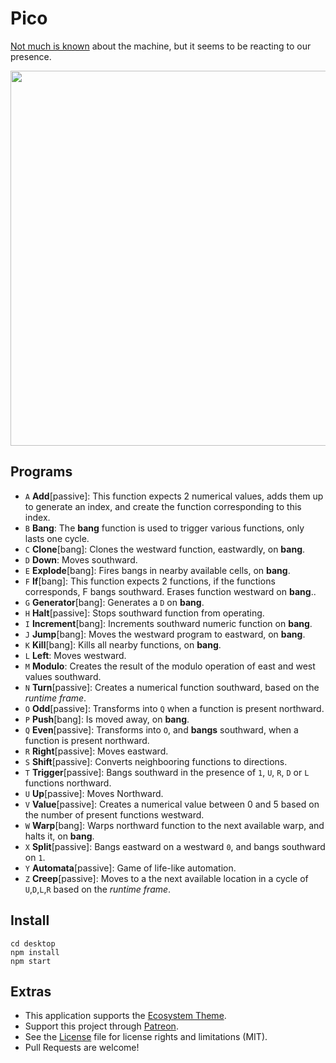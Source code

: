 # Pico

[Not much is known](http://wiki.xxiivv.com/Pico) about the machine, but it seems to be reacting to our presence.

<img src='https://raw.githubusercontent.com/hundredrabbits/Pico/master/PREVIEW.jpg' width="600"/>

## Programs

- `A` **Add**[passive]: This function expects 2 numerical values, adds them up to generate an index, and create the function corresponding to this index.
- `B` **Bang**: The **bang** function is used to trigger various functions, only lasts one cycle.
- `C` **Clone**[bang]: Clones the westward function, eastwardly, on **bang**.
- `D` **Down**: Moves southward.
- `E` **Explode**[bang]: Fires bangs in nearby available cells, on **bang**.
- `F` **If**[bang]: This function expects 2 functions, if the functions corresponds, F bangs southward. Erases function westward on **bang**..
- `G` **Generator**[bang]: Generates a `D` on **bang**.
- `H` **Halt**[passive]: Stops southward function from operating.
- `I` **Increment**[bang]: Increments southward numeric function on **bang**.
- `J` **Jump**[bang]: Moves the westward program to eastward, on **bang**.
- `K` **Kill**[bang]: Kills all nearby functions, on **bang**.
- `L` **Left**: Moves westward.
- `M` **Modulo**: Creates the result of the modulo operation of east and west values southward.
- `N` **Turn**[passive]: Creates a numerical function southward, based on the *runtime frame*.
- `O` **Odd**[passive]: Transforms into `Q` when a function is present northward.
- `P` **Push**[bang]: Is moved away, on **bang**.
- `Q` **Even**[passive]: Transforms into `O`, and **bangs** southward, when a function is present northward.
- `R` **Right**[passive]: Moves eastward.
- `S` **Shift**[passive]: Converts neighbooring functions to directions.
- `T` **Trigger**[passive]: Bangs southward in the presence of `1`, `U`, `R`, `D` or `L` functions northward.
- `U` **Up**[passive]: Moves Northward.
- `V` **Value**[passive]: Creates a numerical value between 0 and 5 based on the number of present functions westward.
- `W` **Warp**[bang]: Warps northward function to the next available warp, and halts it, on **bang**.
- `X` **Split**[passive]: Bangs eastward on a westward `0`, and bangs southward on `1`.
- `Y` **Automata**[passive]: Game of life-like automation.
- `Z` **Creep**[passive]: Moves to a the next available location in a cycle of `U`,`D`,`L`,`R` based on the *runtime frame*.

## Install

```
cd desktop
npm install
npm start
```

## Extras

- This application supports the [Ecosystem Theme](https://github.com/hundredrabbits/Themes).
- Support this project through [Patreon](https://patreon.com/100).
- See the [License](LICENSE.md) file for license rights and limitations (MIT).
- Pull Requests are welcome!
